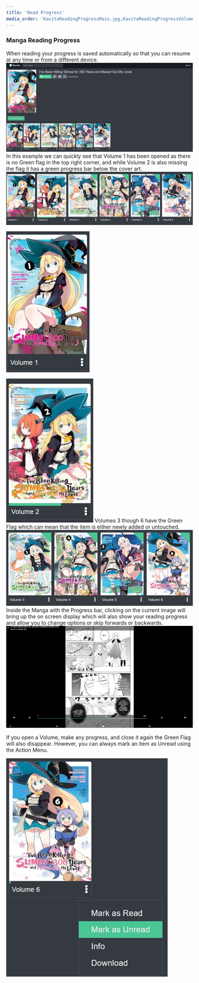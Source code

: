 ```yaml
---
title: 'Read Progress'
media_order: 'KavitaReadingProgressMain.jpg,KavitaReadingProgressVolumes.jpg,KavitaReadingProgressRead.jpg,KavitaReadingProgressNewUntouched.jpg,KavitaReadingProgessCurrent.jpg,KavitaReadingProgressManga.jpg,KavitaReadingProgressMangaMarkUnread.jpg'
---
```


### Manga Reading Progress

When reading your progress is saved automatically so that you can resume at any time or from a different device.
![KavitaReadingProgressMain](KavitaReadingProgressMain.jpg "KavitaReadingProgressMain")
In this example we can quickly see that Volume 1 has been opened as there is no Green flag in the top right corner, and while Volume 2 is also missing the flag it has a green progress bar below the cover art.
![KavitaReadingProgressVolumes](KavitaReadingProgressVolumes.jpg "KavitaReadingProgressVolumes")

![KavitaReadingProgressRead](KavitaReadingProgressRead.jpg "KavitaReadingProgressRead")

![KavitaReadingProgessCurrent](KavitaReadingProgessCurrent.jpg "KavitaReadingProgessCurrent")
Volumes 3 though 6 have the Green Flag which can mean that the item is either newly added or untouched. 
![KavitaReadingProgressNewUntouched](KavitaReadingProgressNewUntouched.jpg "KavitaReadingProgressNewUntouched")
Inside the Manga with the Progress bar, clicking on the current image will bring up the on screen display which will also show your reading progress and allow you to change options or skip forwards or backwards.
![KavitaReadingProgressManga](KavitaReadingProgressManga.jpg "KavitaReadingProgressManga")

If you open a Volume, make any progress, and close it again the Green Flag will also disappear. However, you can always mark an item as Unread using the Action Menu.

![KavitaReadingProgressMangaMarkUnread](KavitaReadingProgressMangaMarkUnread.jpg "KavitaReadingProgressMangaMarkUnread")